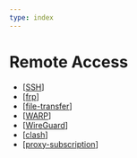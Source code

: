 ```yaml
---
type: index
---
```


# Remote Access

- [[SSH]]
- [[frp]]
- [[file-transfer]]
- [[WARP]]
- [[WireGuard]]
- [[clash]]
- [[proxy-subscription]]

[//begin]: # "Autogenerated link references for markdown compatibility"
[SSH]: SSH.md "SSH Usage"
[frp]: frp.md "frp"
[file-transfer]: file-transfer.md "Cross-platform File Transfer"
[WARP]: WARP.md "Cloudflare WARP"
[WireGuard]: WireGuard.md "WireGuard"
[clash]: clash.md "Clash"
[proxy-subscription]: proxy-subscription.md "Proxy Subscription"
[//end]: # "Autogenerated link references"
